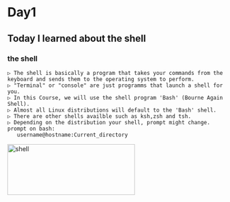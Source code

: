 # Day1
## Today I learned about the shell
### the shell
    ▷ The shell is basically a program that takes your commands from the keyboard and sends them to the operating system to perform.
    ▷ "Terminal" or "console" are just programms that launch a shell for you.
    ▷ In this Course, we will use the shell program 'Bash' (Bourne Again Shell).
    ▷ Almost all Linux distributions will default to the 'Bash' shell.
    ▷ There are other shells availble such as ksh,zsh and tsh.
    ▷ Depending on the distribution your shell, prompt might change.
    prompt on bash: 
       username@hostname:Current_directory
<img width="288" height="115" alt="shell" src="https://github.com/user-attachments/assets/03caa420-391e-42f8-bfde-4aeed91487f1" />
